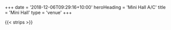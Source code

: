 +++
date = '2018-12-06T09:29:16+10:00'
heroHeading = 'Mini Hall A/C'
title = 'Mini Hall'
type = 'venue'
+++

{{< strips >}}
